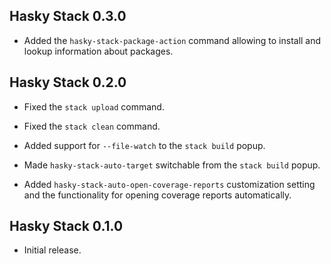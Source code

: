 ## Hasky Stack 0.3.0

* Added the `hasky-stack-package-action` command allowing to install and
  lookup information about packages.

## Hasky Stack 0.2.0

* Fixed the `stack upload` command.

* Fixed the `stack clean` command.

* Added support for `--file-watch` to the `stack build` popup.

* Made `hasky-stack-auto-target` switchable from the `stack build` popup.

* Added `hasky-stack-auto-open-coverage-reports` customization setting and
  the functionality for opening coverage reports automatically.

## Hasky Stack 0.1.0

* Initial release.

